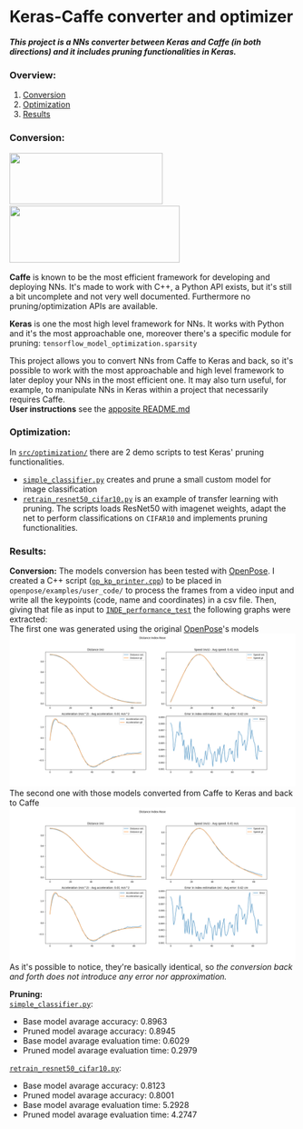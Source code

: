 # Keras-Caffe converter and optimizer
***This project is a NNs converter between Keras and Caffe (in both directions) and it includes pruning functionalities in Keras.***

### Overview:
1. [Conversion](#conversion)
2. [Optimization](#optimization)
3. [Results](#results)

### Conversion:
<img src="https://images.exxactcorp.com/CMS/landing-page/resource-center/supported-software/logo/Deep-Learning/caffe.png" width="270" height="90"/>&nbsp;<img src="https://miro.medium.com/fit/c/1838/551/0*BrC7o-KTt54z948C.jpg" width="300" height="100"/>

**Caffe** is known to be the most efficient framework for developing and deploying NNs. It's made to work with C++, a Python API exists, but it's still a bit uncomplete and not very well documented. Furthermore no pruning/optimization APIs are available.

**Keras** is one the most high level framework for NNs. It works with Python and it's the most approachable one, moreover there's a specific module for pruning: `tensorflow_model_optimization.sparsity`

This project allows you to convert NNs from Caffe to Keras and back, so it's possible to work with the most approachable and high level framework to later deploy your NNs in the most efficient one. It may also turn useful, for example, to manipulate NNs in Keras within a project that necessarily requires Caffe.<br>
**User instructions** see the [apposite README.md](src/conversion/README.md)


### Optimization:
In [`src/optimization/`](/src/optimization) there are 2 demo scripts to test Keras' pruning functionalities.
* [`simple_classifier.py`](src/optimization/simple_classifier.py) creates and prune a small custom model for image classification
* [`retrain_resnet50_cifar10.py`](src/optimization/retrain_resnet50_cifar10.py) is an example of transfer learning with pruning. The scripts loads ResNet50 with imagenet weights, adapt the net to perform classifications on `CIFAR10` and implements pruning functionalities.


### Results:
**Conversion:**
The models conversion has been tested with [OpenPose](https://github.com/CMU-Perceptual-Computing-Lab/openpose). I created a C++ script ([`op_kp_printer.cpp`](src/op_kp_printer.cpp)) to be placed in `openpose/examples/user_code/` to process the frames from a video input and write all the keypoints (code, name and coordinates) in a csv file. Then, giving that file as input to [`INDE_performance_test`](https://github.com/PARCO-LAB/INDE_performance_test) the following graphs were extracted:<br>
The first one was generated using the original [OpenPose](https://github.com/CMU-Perceptual-Computing-Lab/openpose)'s models
![](data/original_models_test.png?raw=true)
The second one with those models converted from Caffe to Keras and back to Caffe
![](data/complete_conversion_test.png?raw=true)
As it's possible to notice, they're basically identical, so *the conversion back and forth does not introduce any error nor approximation.*

**Pruning:**<br>
[`simple_classifier.py`](src/optimization/simple_classifier.py):
* Base model avarage accuracy: 0.8963
* Pruned model avarage accuracy: 0.8945
* Base model avarage evaluation time: 0.6029
* Pruned model avarage evaluation time: 0.2979<br>

[`retrain_resnet50_cifar10.py`](src/optimization/retrain_resnet50_cifar10.py):
* Base model avarage accuracy: 0.8123
* Pruned model avarage accuracy: 0.8001
* Base model avarage evaluation time: 5.2928
* Pruned model avarage evaluation time: 4.2747